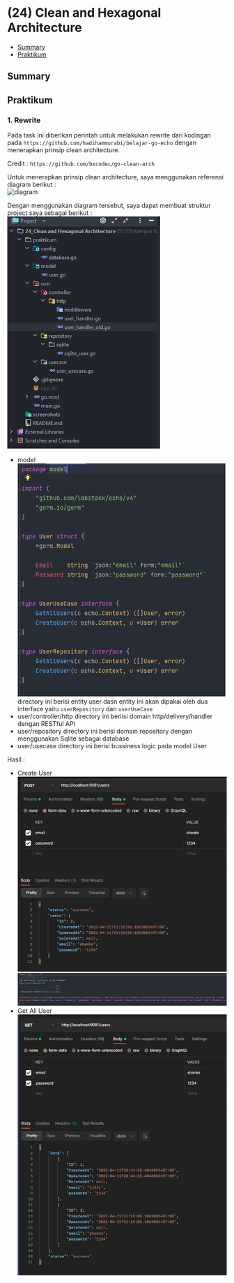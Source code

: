 # (24) Clean and Hexagonal Architecture

- [Summary](#Summary)
- [Praktikum](#Praktikum)

## Summary

## Praktikum
### 1. Rewrite
Pada task ini diberikan perintah untuk melakukan rewrite dari kodingan pada `https://github.com/hadihammurabi/belajar-go-echo` dengan menerapkan prinsip clean architecture.

Credit : `https://github.com/bxcodec/go-clean-arch`  

Untuk menerapkan prinsip clean architecture, saya menggunakan referensi diagram berikut :  
![diagram](https://raw.githubusercontent.com/bxcodec/go-clean-arch/master/clean-arch.png)  

Dengan menggunakan diagram tersebut, saya dapat membuat struktur project saya sebagai berikut :  
![structure](./screenshots/structure.jpg) 

- model
  ![code](./screenshots/user_model.jpg)   
  directory ini berisi entity user dasn entity ini akan dipakai oleh dua interface yaitu `userRepository` dan `userUseCase`
- user/controller/http
  directory ini beriisi domain http/delivery/handler dengan RESTful API
- user/repository
  directory ini berisi domain repository dengan menggunakan Sqlite sebagai database
- user/usecase
  directory ini berisi bussiness logic pada model User

Hasil :  
- Create User
  ![hasil](./screenshots/createuser.jpg)   
  ![hasil](./screenshots/createuser_2.jpg)   
- Get All User
  ![hasil](./screenshots/getallusers.jpg)   



